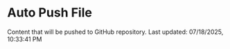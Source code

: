 # Auto Push File

Content that will be pushed to GitHub repository.
Last updated: 07/18/2025, 10:33:41 PM